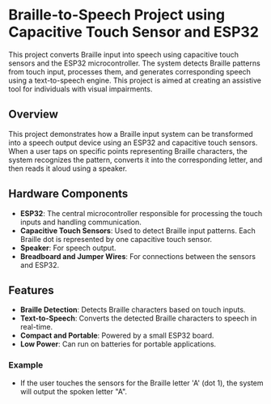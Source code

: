 # Braille-to-Speech Project using Capacitive Touch Sensor and ESP32

This project converts Braille input into speech using capacitive touch sensors and the ESP32 microcontroller. The system detects Braille patterns from touch input, processes them, and generates corresponding speech using a text-to-speech engine. This project is aimed at creating an assistive tool for individuals with visual impairments.
## Overview

This project demonstrates how a Braille input system can be transformed into a speech output device using an ESP32 and capacitive touch sensors. When a user taps on specific points representing Braille characters, the system recognizes the pattern, converts it into the corresponding letter, and then reads it aloud using a speaker.

## Hardware Components

- **ESP32**: The central microcontroller responsible for processing the touch inputs and handling communication.
- **Capacitive Touch Sensors**: Used to detect Braille input patterns. Each Braille dot is represented by one capacitive touch sensor.
- **Speaker**: For speech output.
- **Breadboard and Jumper Wires**: For connections between the sensors and ESP32.


## Features

- **Braille Detection**: Detects Braille characters based on touch inputs.
- **Text-to-Speech**: Converts the detected Braille characters to speech in real-time.
- **Compact and Portable**: Powered by a small ESP32 board.
- **Low Power**: Can run on batteries for portable applications.


### Example

- If the user touches the sensors for the Braille letter 'A' (dot 1), the system will output the spoken letter "A".

